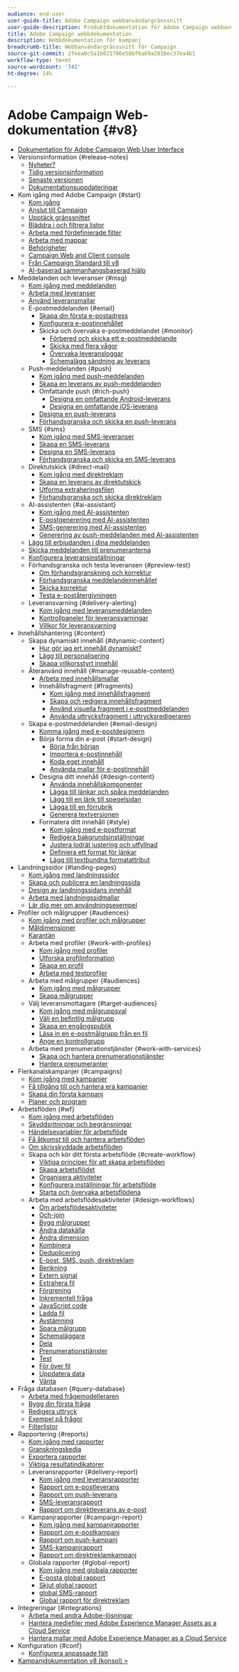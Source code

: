 ```yaml
---
audience: end-user
user-guide-title: Adobe Campaign webbanvändargränssnitt
user-guide-description: Produktdokumentation för Adobe Campaign webbanvändargränssnitt.
title: Adobe Campaign webbdokumentation
description: Webbdokumentation för kampanj
breadcrumb-title: Webbanvändargränssnitt för Campaign
source-git-commit: 2feea0c5a1b021786e58bf6a69a2018ec37ea4b1
workflow-type: tm+mt
source-wordcount: '741'
ht-degree: 14%

---
```



# Adobe Campaign Web-dokumentation {#v8}

+ [Dokumentation för Adobe Campaign Web User Interface](campaign-web-home.md)
+ Versionsinformation {#release-notes}
   + [Nyheter?](rn/whats-new.md)
   + [Tidig versionsinformation](rn/e-release-notes.md)
   + [Senaste versionen](rn/release-notes.md)
   + [Dokumentationsuppdateringar](rn/documentation-updates.md)
+ Kom igång med Adobe Campaign {#start}
   + [Kom igång](get-started/get-started.md)
   + [Anslut till Campaign](get-started/connect-to-campaign.md)
   + [Upptäck gränssnittet](get-started/user-interface.md)
   + [Bläddra i och filtrera listor](get-started/list-filters.md)
   + [Arbeta med fördefinierade filter](get-started/predefined-filters.md)
   + [Arbeta med mappar](get-started/work-with-folders.md)
   + [Behörigheter](get-started/permissions.md)
   + [Campaign Web and Client console](get-started/capability-matrix.md)
   + [Från Campaign Standard till v8](rn/acs-migration.md)
   + [AI-baserad sammanhangsbaserad hjälp](get-started/using-ai.md)
+ Meddelanden och leveranser {#msg}
   + [Kom igång med meddelanden](msg/gs-messages.md)
   + [Arbeta med leveranser](msg/gs-deliveries.md)
   + [Använd leveransmallar](msg/delivery-template.md)
   + E-postmeddelanden {#email}
      + [Skapa din första e-postadress](email/create-email.md)
      + [Konfigurera e-postinnehållet](email/edit-content.md)
      + Skicka och övervaka e-postmeddelandet {#monitor}
         + [Förbered och skicka ett e-postmeddelande](monitor/prepare-send.md)
         + [Skicka med flera vågor](advanced-settings/send-using-waves.md)
         + [Övervaka leveransloggar](monitor/delivery-logs.md)
         + [Schemalägg sändning av leverans](monitor/schedule-sending.md)
   + Push-meddelanden {#push}
      + [Kom igång med push-meddelanden](push/gs-push.md)
      + [Skapa en leverans av push-meddelanden](push/create-push.md)
      + Omfattande push {#rich-push}
         + [Designa en omfattande Android-leverans](push/rich-push.md)
         + [Designa en omfattande iOS-leverans](push/rich-push-ios.md)
      + [Designa en push-leverans](push/content-push.md)
      + [Förhandsgranska och skicka en push-leverans](push/send-push.md)
   + SMS {#sms}
      + [Kom igång med SMS-leveranser](sms/gs-sms.md)
      + [Skapa en SMS-leverans](sms/create-sms.md)
      + [Designa en SMS-leverans](sms/content-sms.md)
      + [Förhandsgranska och skicka en SMS-leverans](sms/send-sms.md)
   + Direktutskick {#direct-mail}
      + [Kom igång med direktreklam](direct-mail/gs-direct-mail.md)
      + [Skapa en leverans av direktutskick](direct-mail/create-direct-mail.md)
      + [Utforma extraheringsfilen](direct-mail/content-direct-mail.md)
      + [Förhandsgranska och skicka direktreklam](direct-mail/send-direct-mail.md)
   + AI-assistenten {#ai-assistant}
      + [Kom igång med AI-assistenten](email/generative-gs.md)
      + [E-postgenerering med AI-assistenten](email/generative-content.md)
      + [SMS-generering med AI-assistenten](email/generative-sms.md)
      + [Generering av push-meddelanden med AI-assistenten](email/generative-push.md)
   + [Lägg till erbjudanden i dina meddelanden](msg/offers.md)
   + [Skicka meddelanden till prenumeranterna](msg/send-to-subscribers.md)
   + [Konfigurera leveransinställningar](advanced-settings/delivery-settings.md)
   + Förhandsgranska och testa leveransen {#preview-test}
      + [Om förhandsgranskning och korrektur](preview-test/preview-test.md)
      + [Förhandsgranska meddelandeinnehållet](preview-test/preview-content.md)
      + [Skicka korrektur](preview-test/test-deliveries.md)
      + [Testa e-poståtergivningen](preview-test/email-rendering.md)
   + Leveransvarning {#delivery-alerting}
      + [Kom igång med leveransmeddelanden](msg/delivery-alerting.md)
      + [Kontrollpaneler för leveransvarningar](msg/delivery-alerting-dashboards.md)
      + [Villkor för leveransvarning](msg/delivery-alerting-criteria.md)
+ Innehållshantering {#content}
   + Skapa dynamiskt innehåll {#dynamic-content}
      + [Hur gör jag ert innehåll dynamiskt?](personalization/gs-personalization.md)
      + [Lägg till personalisering](personalization/personalize.md)
      + [Skapa villkorsstyrt innehåll](personalization/conditions.md)
   + Återanvänd innehåll {#manage-reusable-content}
      + [Arbeta med innehållsmallar](email/create-email-templates.md)
      + Innehållsfragment {#fragments}
         + [Kom igång med innehållsfragment](content/fragments.md)
         + [Skapa och redigera innehållsfragment](content/create-fragment.md)
         + [Använd visuella fragment i e-postmeddelanden](content/use-visual-fragments.md)
         + [Använda uttrycksfragment i uttrycksredigeraren](content/use-expression-fragments.md)
   + Skapa e-postmeddelanden {#email-design}
      + [Komma igång med e-postdesignern](email/get-started-email-designer.md)
      + Börja forma din e-post {#start-design}
         + [Börja från början](email/create-email-content.md)
         + [Importera e-postinnehåll](email/existing-content.md)
         + [Koda eget innehåll](email/code-content.md)
         + [Använda mallar för e-postinnehåll](email/use-email-templates.md)
      + Designa ditt innehåll {#design-content}
         + [Använda innehållskomponenter](email/content-components.md)
         + [Lägga till länkar och spåra meddelanden](email/message-tracking.md)
         + [Lägg till en länk till spegelsidan](email/mirror-page.md)
         + [Lägga till en förrubrik](email/preheader.md)
         + [Generera textversionen](email/text-version-email.md)
      + Formatera ditt innehåll {#style}
         + [Kom igång med e-postformat](email/get-started-email-style.md)
         + [Redigera bakgrundsinställningar](email/backgrounds.md)
         + [Justera lodrät justering och utfyllnad](email/alignment-and-padding.md)
         + [Definiera ett format för länkar](email/styling-links.md)
         + [Lägg till textbundna formatattribut](email/inline-styling.md)
+ Landningssidor {#landing-pages}
   + [Kom igång med landningssidor](landing-pages/get-started-lp.md)
   + [Skapa och publicera en landningssida](landing-pages/create-lp.md)
   + [Design av landningssidans innehåll](landing-pages/lp-content.md)
   + [Arbeta med landningssidmallar](landing-pages/lp-templates.md)
   + [Lär dig mer om användningsexempel](landing-pages/lp-use-cases.md)
+ Profiler och målgrupper {#audiences}
   + [Kom igång med profiler och målgrupper](audience/gs-audiences-recipients.md)
   + [Måldimensioner](audience/targeting-dimensions.md)
   + [Karantän](audience/quarantine.md)
   + Arbeta med profiler {#work-with-profiles}
      + [Kom igång med profiler](audience/about-recipients.md)
      + [Utforska profilinformation](audience/profile-view.md)
      + [Skapa en profil](audience/create-profile.md)
      + [Arbeta med testprofiler](audience/test-profiles.md)
   + Arbeta med målgrupper {#audiences}
      + [Kom igång med målgrupper](audience/manage-audience.md)
      + [Skapa målgrupper](audience/create-audience.md)
   + Välj leveransmottagare {#target-audiences}
      + [Kom igång med målgruppsval](audience/delivery-recipients.md)
      + [Välj en befintlig målgrupp](audience/add-audience.md)
      + [Skapa en engångspublik](audience/one-time-audience.md)
      + [Läsa in en e-postmålgrupp från en fil](audience/file-audience.md)
      + [Ange en kontrollgrupp](audience/control-group.md)
   + Arbeta med prenumerationstjänster {#work-with-services}
      + [Skapa och hantera prenumerationstjänster](audience/manage-services.md)
      + [Hantera prenumeranter](audience/manage-subscribers.md)
+ Flerkanalskampanjer {#campaigns}
   + [Kom igång med kampanjer](campaigns/gs-campaigns.md)
   + [Få tillgång till och hantera era kampanjer](campaigns/manage-campaigns.md)
   + [Skapa din första kampanj](campaigns/create-campaigns.md)
   + [Planer och program](administration/plans-programs.md)
+ Arbetsflöden {#wf}
   + [Kom igång med arbetsflöden](workflows/gs-workflows.md)
   + [Skyddsritningar och begränsningar](get-started/guardrails.md)
   + [Händelsevariabler för arbetsflöde](workflows/event-variables.md)
   + [Få åtkomst till och hantera arbetsflöden](workflows/access-monitor.md)
   + [Om skrivskyddade arbetsflöden](workflows/readonly-workflows.md)
   + Skapa och kör ditt första arbetsflöde {#create-workflow}
      + [Viktiga principer för att skapa arbetsflöden](workflows/gs-workflow-creation.md)
      + [Skapa arbetsflödet](workflows/create-workflow.md)
      + [Organisera aktiviteter](workflows/orchestrate-activities.md)
      + [Konfigurera inställningar för arbetsflöde](workflows/workflow-settings.md)
      + [Starta och övervaka arbetsflödena](workflows/start-monitor-workflows.md)
   + Arbeta med arbetsflödesaktiviteter {#design-workflows}
      + [Om arbetsflödesaktiviteter](workflows/activities/about-activities.md)
      + [Och-join](workflows/activities/and-join.md)
      + [Bygg målgrupper](workflows/activities/build-audience.md)
      + [Ändra datakälla](workflows/activities/change-data-source.md)
      + [Ändra dimension](workflows/activities/change-dimension.md)
      + [Kombinera](workflows/activities/combine.md)
      + [Deduplicering](workflows/activities/deduplication.md)
      + [E-post, SMS, push, direktreklam](workflows/activities/channels.md)
      + [Berikning](workflows/activities/enrichment.md)
      + [Extern signal](workflows/activities/external-signal.md)
      + [Extrahera fil](workflows/activities/extract-file.md)
      + [Förgrening](workflows/activities/fork.md)
      + [Inkrementell fråga](workflows/activities/incremental-query.md)
      + [JavaScript code](workflows/activities/javascript-code.md)
      + [Ladda fil](workflows/activities/load-file.md)
      + [Avstämning](workflows/activities/reconciliation.md)
      + [Spara målgrupp](workflows/activities/save-audience.md)
      + [Schemaläggare](workflows/activities/scheduler.md)
      + [Dela](workflows/activities/split.md)
      + [Prenumerationstjänster](workflows/activities/subscription-services.md)
      + [Test](workflows/activities/test.md)
      + [För över fil](workflows/activities/transfer-file.md)
      + [Uppdatera data](workflows/activities/update-data.md)
      + [Vänta](workflows/activities/wait.md)
+ Fråga databasen {#query-database}
   + [Arbeta med frågemodelleraren](query/query-modeler-overview.md)
   + [Bygg din första fråga](query/build-query.md)
   + [Redigera uttryck](query/expression-editor.md)
   + [Exempel på frågor](query/query-samples.md)
   + [Filterlistor](query/filter.md)
+ Rapportering {#reports}
   + [Kom igång med rapporter](reporting/gs-reports.md)
   + [Granskningskedja](reporting/audit-trail.md)
   + [Exportera rapporter](reporting/export-reports.md)
   + [Viktiga resultatindikatorer](reporting/kpis.md)
   + Leveransrapporter {#delivery-report}
      + [Kom igång med leveransrapporter](reporting/delivery-reports.md)
      + [Rapport om e-postleverans](reporting/email-report.md)
      + [Rapport om push-leverans](reporting/push-report.md)
      + [SMS-leveransrapport](reporting/sms-report.md)
      + [Rapport om direktleverans av e-post](reporting/direct-mail.md)
   + Kampanjrapporter {#campaign-report}
      + [Kom igång med kampanjrapporter](reporting/campaign-reports.md)
      + [Rapport om e-postkampanj](reporting/campaign-reports-email.md)
      + [Rapport om push-kampanj](reporting/campaign-reports-push.md)
      + [SMS-kampanjrapport](reporting/campaign-reports-sms.md)
      + [Rapport om direktreklamkampanj](reporting/campaign-reports-direct-mail.md)
   + Globala rapporter {#global-report}
      + [Kom igång med globala rapporter](reporting/global-reports.md)
      + [E-posta global rapport](reporting/global-report-email.md)
      + [Skjut global rapport](reporting/global-report-push.md)
      + [global SMS-rapport](reporting/global-report-sms.md)
      + [Global rapport för direktreklam](reporting/global-report-direct.md)
+ Integreringar {#integrations}
   + [Arbeta med andra Adobe-lösningar](integrations/integration.md)
   + [Hantera mediefiler med Adobe Experience Manager Assets as a Cloud Service](integrations/aem-assets.md)
   + [Hantera mallar med Adobe Experience Manager as a Cloud Service](integrations/aem-content.md)
+ Konfiguration {#conf}
   + [Konfigurera anpassade fält](administration/custom-fields.md)
+ [Kampanjdokumentation v8 (konsol) >](https://experienceleague.adobe.com/en/docs/campaign/campaign-v8/campaign-home)
